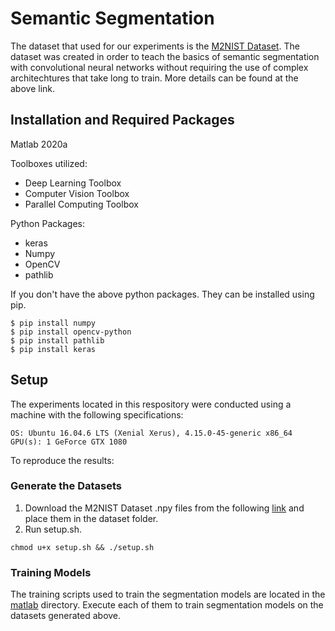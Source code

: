 # Semantic Segmentation

The dataset that used for our experiments is the [M2NIST Dataset](https://www.kaggle.com/farhanhubble/multimnistm2nist). The dataset was created in order to teach the basics of semantic segmentation with convolutional neural networks without requiring the use of complex architechtures that take long to train. More details can be found at the above link.

## Installation and Required Packages

Matlab 2020a

Toolboxes utilized:
- Deep Learning Toolbox
- Computer Vision Toolbox
- Parallel Computing Toolbox

Python Packages: 
- keras
- Numpy
- OpenCV
- pathlib

If you don't have the above python packages. They can be installed using pip. 

```
$ pip install numpy
$ pip install opencv-python
$ pip install pathlib
$ pip install keras
```

## Setup 
The experiments located in this respository were conducted using a machine with the following specifications:
```
OS: Ubuntu 16.04.6 LTS (Xenial Xerus), 4.15.0-45-generic x86_64
GPU(s): 1 GeForce GTX 1080
```
To reproduce the results:

### Generate the Datasets 
1. Download the M2NIST Dataset .npy files from the following [link](https://www.kaggle.com/farhanhubble/multimnistm2nist) and place them in the dataset folder.
2. Run setup.sh. 
```
chmod u+x setup.sh && ./setup.sh
```

### Training Models

The training scripts used to train the segmentation models are located in the [matlab](matlab) directory. Execute each of them to train segmentation models on the datasets generated above. 



